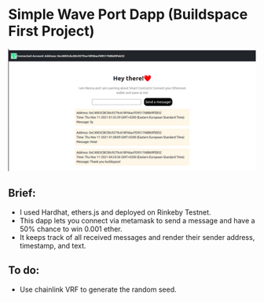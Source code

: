 # Simple Wave Port Dapp (Buildspace First Project)
![This is an image for the dapp UI](./dappUI.png)

## Brief:
- I used Hardhat, ethers.js and deployed on Rinkeby Testnet.
- This dapp lets you connect via metamask to send a message and have a 50% chance to win 0.001 ether.
- It keeps track of all received messages and render their sender address, timestamp, and text.

## To do:
- Use chainlink VRF to generate the random seed.
  